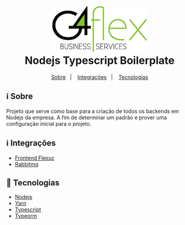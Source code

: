 <h1 align="center">
    <img alt="G4flex" src=".gitlab/logo.png" />
    <br>
    Nodejs Typescript Boilerplate
</h1>

<p align="center">
  <a href="#information_source-about">Sobre</a>&nbsp;&nbsp;&nbsp;|&nbsp;&nbsp;&nbsp;
  <a href="#information_source-integracoes">Integrações</a>&nbsp;&nbsp;&nbsp;|&nbsp;&nbsp;&nbsp;
  <a href="#rocket-tecnologias">Tecnologias</a>
</p>

## :information_source: Sobre
Projeto que serve como base para a criação de todos os backends em Nodejs da empresa. A fim de determinar um padrão e prover uma configuração inicial para o projeto.

## :information_source: Integrações
- [Frontend Flexuc][flexuc]
- [Rabbitmq][rabbitmq]

## :rocket: Tecnologias
-  [Nodejs][nodejs]
-  [Yarn][yarn]
-  [Typescript][ts]
-  [Typeorm][type]

[nodejs]: https://nodejs.org/
[yarn]: https://yarnpkg.com/
[ts]: https://www.typescriptlang.org/
[ps]: https://www.prisma.io/
[type]: https://typeorm.io
[flexuc]: http://187.60.42.211:8081/desenvolvimento/front-end-
[rabbitmq]: https://www.rabbitmq.com/
